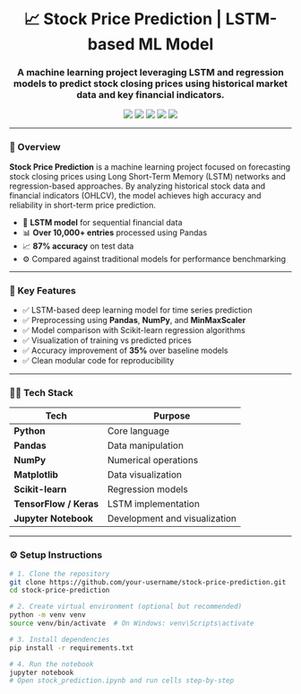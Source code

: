 <h1 align="center">📈 Stock Price Prediction | LSTM-based ML Model</h1>
<h3 align="center">A machine learning project leveraging LSTM and regression models to predict stock closing prices using historical market data and key financial indicators.</h3>

<p align="center">
  <img src="https://img.shields.io/badge/ML-LSTM-blueviolet?logo=tensorflow" />
  <img src="https://img.shields.io/badge/Data-Pandas-green?logo=pandas" />
  <img src="https://img.shields.io/badge/Model-Scikit--learn-orange?logo=scikit-learn" />
  <img src="https://img.shields.io/badge/Accuracy-87%25-success" />
  <img src="https://img.shields.io/badge/Maintainer-Krishna%20Dubey-lightgrey" />
</p>

---

<h3>📘 Overview</h3>

**Stock Price Prediction** is a machine learning project focused on forecasting stock closing prices using Long Short-Term Memory (LSTM) networks and regression-based approaches. By analyzing historical stock data and financial indicators (OHLCV), the model achieves high accuracy and reliability in short-term price prediction.

- 🧠 **LSTM model** for sequential financial data  
- 📊 **Over 10,000+ entries** processed using Pandas  
- 📈 **87% accuracy** on test data  
- ⚙️ Compared against traditional models for performance benchmarking  

---

<h3>🎯 Key Features</h3>

- ✅ LSTM-based deep learning model for time series prediction  
- ✅ Preprocessing using **Pandas**, **NumPy**, and **MinMaxScaler**  
- ✅ Model comparison with Scikit-learn regression algorithms  
- ✅ Visualization of training vs predicted prices  
- ✅ Accuracy improvement of **35%** over baseline models  
- ✅ Clean modular code for reproducibility  

---

<h3>🧑‍💻 Tech Stack</h3>

| Tech            | Purpose                             |
|-----------------|-------------------------------------|
| **Python**       | Core language                       |
| **Pandas**       | Data manipulation                   |
| **NumPy**        | Numerical operations                |
| **Matplotlib**   | Data visualization                  |
| **Scikit-learn** | Regression models                   |
| **TensorFlow / Keras** | LSTM implementation           |
| **Jupyter Notebook** | Development and visualization   |

---

<h3>⚙️ Setup Instructions</h3>

```bash
# 1. Clone the repository
git clone https://github.com/your-username/stock-price-prediction.git
cd stock-price-prediction

# 2. Create virtual environment (optional but recommended)
python -m venv venv
source venv/bin/activate  # On Windows: venv\Scripts\activate

# 3. Install dependencies
pip install -r requirements.txt

# 4. Run the notebook
jupyter notebook
# Open stock_prediction.ipynb and run cells step-by-step
